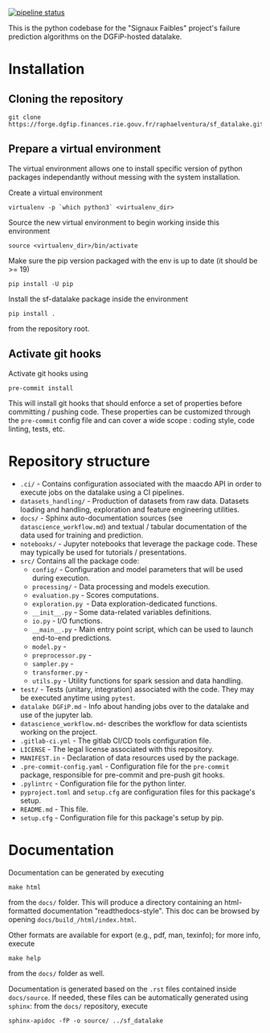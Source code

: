[![pipeline status](https://forge.dgfip.finances.rie.gouv.fr/raphaelventura/sf_datalake/badges/main/pipeline.svg)](https://forge.dgfip.finances.rie.gouv.fr/raphaelventura/sf_datalake/-/commits/main)

This is the python codebase for the "Signaux Faibles" project's failure prediction algorithms on the DGFiP-hosted datalake.

# Installation

## Cloning the repository

``` shell
git clone https://forge.dgfip.finances.rie.gouv.fr/raphaelventura/sf_datalake.git

```

## Prepare a virtual environment

The virtual environment allows one to install specific version of python packages independantly without messing with the system installation.

Create a virtual environment

``` shell
virtualenv -p `which python3` <virtualenv_dir>
```

Source the new virtual environment to begin working inside this environment

``` shell
source <virtualenv_dir>/bin/activate
```

Make sure the pip version packaged with the env is up to date (it should be >= 19)

``` shell
pip install -U pip
```

Install the sf-datalake package inside the environment

``` shell
pip install .
```

from the repository root.

## Activate git hooks

Activate git hooks using

``` shell
pre-commit install
```

This will install git hooks that should enforce a set of properties before committing / pushing code. These properties can be customized through the `pre-commit` config file and can cover a wide scope : coding style, code linting, tests, etc.

# Repository structure

- `.ci/` - Contains configuration associated with the maacdo API in order to execute jobs on the datalake using a CI pipelines.
- `datasets_handling/` - Production of datasets from raw data. Datasets loading and handling, exploration and feature engineering utilities.
- `docs/` - Sphinx auto-documentation sources (see `datascience_workflow.md`) and textual / tabular documentation of the data used for training and prediction.
- `notebooks/` - Jupyter notebooks that leverage the package code. These may typically be used for tutorials / presentations.
- `src/` Contains all the package code:
    - `config/` - Configuration and model parameters that will be used during execution.
    - `processing/` - Data processing and models execution.
    - `evaluation.py` - Scores computations.
    - `exploration.py `- Data exploration-dedicated functions.
    - `__init__.py` - Some data-related variables definitions.
    - `io.py` - I/O functions.
    - `__main__.py` - Main entry point script, which can be used to launch end-to-end predictions.
    - `model.py` -
    - `preprocessor.py` -
    - `sampler.py` -
    - `transformer.py` -
    - `utils.py` - Utility functions for spark session and data handling.
- `test/` - Tests (unitary, integration) associated with the code. They may be executed anytime using `pytest`.
- `datalake DGFiP.md` - Info about handing jobs over to the datalake and use of the jupyter lab.
- `datascience_workflow.md`- describes the workflow for data scientists working on the project.
- `.gitlab-ci.yml` - The gitlab CI/CD tools configuration file.
- `LICENSE` - The legal license associated with this repository.
- `MANIFEST.in` - Declaration of data resources used by the package.
- `.pre-commit-config.yaml` - Configuration file for the `pre-commit` package, responsible for pre-commit and pre-push git hooks.
- `.pylintrc` - Configuration file for the python linter.
- `pyproject.toml` and `setup.cfg` are configuration files for this package's setup.
- `README.md` - This file.
- `setup.cfg` - Configuration file for this package's setup by pip.

# Documentation

Documentation can be generated by executing

``` shell
make html
```

from the `docs/` folder. This will produce a directory containing an html-formatted documentation "readthedocs-style". This doc can be browsed by opening `docs/build_/html/index.html`.

Other formats are available for export (e.g., pdf, man, texinfo); for more info, execute

``` shell
make help
```

from the `docs/` folder as well.

Documentation is generated based on the `.rst` files contained inside `docs/source`. If needed, these files can be automatically generated using `sphinx`: from the `docs/` repository, execute

``` shell
sphinx-apidoc -fP -o source/ ../sf_datalake
```
